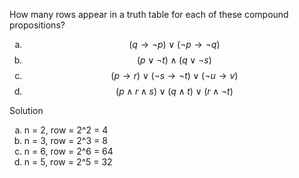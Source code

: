 How many rows appear in a truth table for each of these compound propositions?

1. $$(q \rightarrow \neg p) \vee (\neg p \rightarrow \neg q)$$
2. $$(p \vee \neg t) \wedge (q \vee \neg s)$$
3. $$(p \rightarrow r) \vee (\neg s \rightarrow \neg t) \vee (\neg u \rightarrow v)$$
4. $$(p \wedge r \wedge s) \vee (q \wedge t) \vee (r \wedge \neg t)$$

Solution

1. n = 2, row = 2^2 = 4
2. n = 3, row = 2^3 = 8
3. n = 6, row = 2^6 = 64
4. n = 5, row = 2^5 = 32

<style type="text/css">
    ol { list-style-type: lower-alpha; }
</style>
